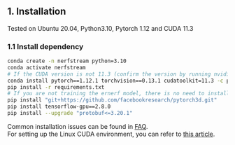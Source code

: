 ## 1. Installation

Tested on Ubuntu 20.04, Python3.10, Pytorch 1.12 and CUDA 11.3

### 1.1 Install dependency

```bash
conda create -n nerfstream python=3.10
conda activate nerfstream
# If the CUDA version is not 11.3 (confirm the version by running nvidia-smi), install the corresponding version of PyTorch according to <https://pytorch.org/get-started/previous-versions/> 
conda install pytorch==1.12.1 torchvision==0.13.1 cudatoolkit=11.3 -c pytorch
pip install -r requirements.txt
# If you are not training the ernerf model, there is no need to install the following libraries
pip install "git+https://github.com/facebookresearch/pytorch3d.git"
pip install tensorflow-gpu==2.8.0
pip install --upgrade "protobuf<=3.20.1"
``` 
Common installation issues can be found in [FAQ](faq.md).  
For setting up the Linux CUDA environment, you can refer to [this article](https://zhuanlan.zhihu.com/p/674972886). 
